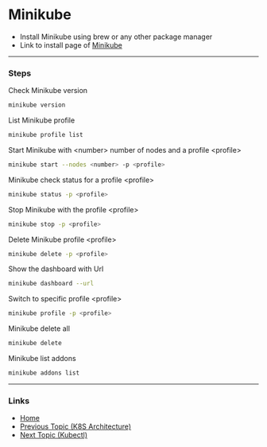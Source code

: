# Minikube

* Install Minikube using brew or any other package manager
* Link to install page of [Minikube](https://minikube.sigs.k8s.io/docs/start/)

---
### Steps
Check Minikube version
```bash
minikube version
```
List Minikube profile
```bash
minikube profile list
```
Start Minikube with &lt;number&gt; number of nodes and a profile &lt;profile&gt;
```bash
minikube start --nodes <number> -p <profile>
```
Minikube check status for a profile &lt;profile&gt;
```bash
minikube status -p <profile>
```
Stop Minikube with the profile &lt;profile&gt;
```bash
minikube stop -p <profile>
```
Delete Minikube profile &lt;profile&gt;
```bash
minikube delete -p <profile>
```
Show the dashboard with Url
```bash
minikube dashboard --url
```
Switch to specific profile &lt;profile&gt;
```bash
minikube profile -p <profile>
```
Minikube delete all
```bash
minikube delete
```
Minikube list addons
```bash
minikube addons list
```
---
### Links
* [Home](https://github.com/vimalmenon/k8s-learn)
* [Previous Topic (K8S Architecture)](https://github.com/vimalmenon/k8s-learn/tree/master/example/K8S%20Architecture)
* [Next Topic (Kubectl)](https://github.com/vimalmenon/k8s-learn/tree/master/example/Kubectl)


